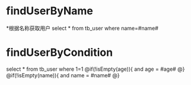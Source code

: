 findUserByName
===
*根据名称获取用户
select * from tb_user where name=#name#

findUserByCondition
===
select * from tb_user where 1=1
@if(!isEmpty(age)){
and age = #age#
@}
@if(!isEmpty(name)){
and name = #name#
@}